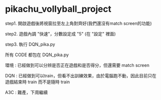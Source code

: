 # pikachu_vollyball_project

step1. 開啟遊戲後將視窗拉至左上角對齊好(我們還沒有match screen的功能)

step2. 遊戲內調 "快速"，分數設定成 "5"  (在 "設定" 裡面)

step3. 執行 DQN_pika.py



所有 CODE 都包在 DQN_pika.py

環境 : 已經做到可以分辨是否正在遊戲和是否得分，但還需要 match screen

DQN : 已經做到可以train，但看不出訓練效果，由於電腦跑不動，因此目前只在遊戲結束時 train 而不是隨時 train

      

A3C : 難產，下周繼續
